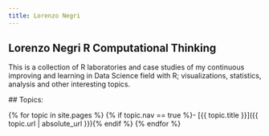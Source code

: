 ```yaml
---
title: Lorenzo Negri
---
```


## Lorenzo Negri R Computational Thinking

This is a collection of R laboratories and case studies of my continuous improving and learning in Data Science field with R; visualizations, statistics, analysis and other interesting topics.

<div class="toc" markdown="1">
## Topics:

{% for topic in site.pages %}
{% if topic.nav == true %}- [{{ topic.title }}]({{ topic.url | absolute_url }}){% endif %}
{% endfor %}
</div>
